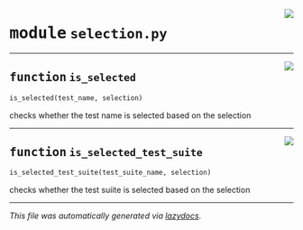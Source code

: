 <!-- markdownlint-disable -->

<a href="../booktest/selection.py#L0"><img align="right" style="float:right;" src="https://img.shields.io/badge/-source-cccccc?style=flat-square"></a>

# <kbd>module</kbd> `selection.py`





---

<a href="../booktest/selection.py#L1"><img align="right" style="float:right;" src="https://img.shields.io/badge/-source-cccccc?style=flat-square"></a>

## <kbd>function</kbd> `is_selected`

```python
is_selected(test_name, selection)
```

checks whether the test name is selected based on the selection 


---

<a href="../booktest/selection.py#L35"><img align="right" style="float:right;" src="https://img.shields.io/badge/-source-cccccc?style=flat-square"></a>

## <kbd>function</kbd> `is_selected_test_suite`

```python
is_selected_test_suite(test_suite_name, selection)
```

checks whether the test suiite is selected based on the selection 




---

_This file was automatically generated via [lazydocs](https://github.com/ml-tooling/lazydocs)._
